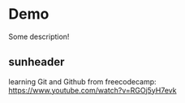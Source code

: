 # Demo
Some description!

## sunheader
learning Git and Github from freecodecamp: https://www.youtube.com/watch?v=RGOj5yH7evk
